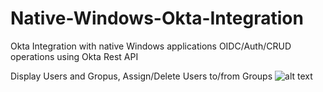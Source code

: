 # Native-Windows-Okta-Integration
Okta Integration with native Windows applications OIDC/Auth/CRUD operations using Okta Rest API

Display Users and Gropus, Assign/Delete Users to/from Groups
![alt text](https://user-images.githubusercontent.com/27521456/31220156-66aa7098-a9b7-11e7-9324-c6ea6bb82767.png)

